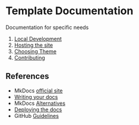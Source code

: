 # Template Documentation

Documentation for specific needs

1. [Local Development](local-development.md)
2. [Hosting the site](./hosting-site.md)
3. [Choosing Theme](choosing-theme.md)
4. [Contributing](./CONTRIBUTING.md)

## References

- MkDocs [official site](https://www.mkdocs.org/getting-started/)
- [Writing your docs](https://www.mkdocs.org/user-guide/writing-your-docs/)
- MkDocs [Alternatives](https://squidfunk.github.io/mkdocs-material/alternatives/)
- [Deploying the docs](https://www.mkdocs.org/user-guide/deploying-your-docs/)
- GitHub [Guidelines](https://docs.github.com/en/communities/setting-up-your-project-for-healthy-contributions/creating-a-default-community-health-file)
